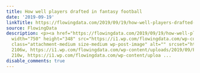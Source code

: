 ```yaml
---
title: How well players drafted in fantasy football
date: '2019-09-19'
linkTitle: https://flowingdata.com/2019/09/19/how-well-players-drafted-in-fantasy-football/
source: FlowingData
description: <p><a href="https://flowingdata.com/2019/09/19/how-well-players-drafted-in-fantasy-football/"><img
  width="750" height="348" src="https://i1.wp.com/flowingdata.com/wp-content/uploads/2019/09/Fantasy-football-drafting.png?fit=750%2C348&amp;ssl=1"
  class="attachment-medium size-medium wp-post-image" alt="" srcset="https://i1.wp.com/flowingdata.com/wp-content/uploads/2019/09/Fantasy-football-drafting.png?w=2106&amp;ssl=1
  2106w, https://i1.wp.com/flowingdata.com/wp-content/uploads/2019/09/Fantasy-football-drafting.png?resize=210%2C97&amp;ssl=1
  210w, https://i1.wp.com/flowingdata.com/wp-content/uploa ...
disable_comments: true
---
```

<p><a href="https://flowingdata.com/2019/09/19/how-well-players-drafted-in-fantasy-football/"><img width="750" height="348" src="https://i1.wp.com/flowingdata.com/wp-content/uploads/2019/09/Fantasy-football-drafting.png?fit=750%2C348&amp;ssl=1" class="attachment-medium size-medium wp-post-image" alt="" srcset="https://i1.wp.com/flowingdata.com/wp-content/uploads/2019/09/Fantasy-football-drafting.png?w=2106&amp;ssl=1 2106w, https://i1.wp.com/flowingdata.com/wp-content/uploads/2019/09/Fantasy-football-drafting.png?resize=210%2C97&amp;ssl=1 210w, https://i1.wp.com/flowingdata.com/wp-content/uploa ...